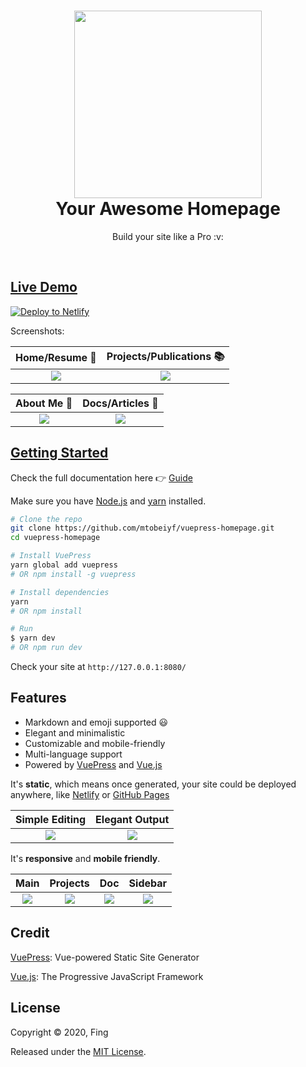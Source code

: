<h1 align="center">
  <a href="https://github.com/mtobeiyf/vuepress-homepage" title="Homepage">
    <img src="https://user-images.githubusercontent.com/5097752/39163721-4c79012c-47ae-11e8-842b-2af72f69cc2c.jpg" width="300px" alt="">
  </a>
  <br />
  Your Awesome Homepage
</h1>

<p align="center">
  Build your site like a Pro :v:
</p>

<p align="center">
  <img src="https://img.shields.io/badge/License-MIT-green.svg" alt="">
  <img src="https://img.shields.io/badge/PR-welcome-brightgreen.svg" alt="">
</p>

<h2>
  <a href="https://vuepress-homepage.netlify.com" target="_blank" title="Demo">
    Live Demo
  </a>
</h2>

[![Deploy to Netlify](https://www.netlify.com/img/deploy/button.svg)](https://app.netlify.com/start/deploy?repository=https://github.com/mtobeiyf/vuepress-homepage)

Screenshots:

| Home/Resume :newspaper: | Projects/Publications :books: |
| :---: | :---: |
| <img src="https://user-images.githubusercontent.com/5097752/71707796-8b275880-2dba-11ea-8db0-03172722c35d.png"/> | <img src="https://user-images.githubusercontent.com/5097752/71707797-8b275880-2dba-11ea-8239-c51f4bac6542.png"/> |

| About Me :raising_hand: | Docs/Articles :closed_book: |
| :---: | :---: |
| <img src="https://user-images.githubusercontent.com/5097752/71707795-8b275880-2dba-11ea-9440-987d542c560c.png"/> | <img src="https://user-images.githubusercontent.com/5097752/71707798-8b275880-2dba-11ea-9777-d9d64ac4ad45.png"/> |

<h2>
  <a href="https://vuepress-homepage.netlify.com/guide/" target="_blank" title="Getting Started">
    Getting Started
  </a>
</h2>

Check the full documentation here :point_right: [Guide](https://vuepress-homepage.netlify.com/guide/)

Make sure you have [Node.js](https://nodejs.org) and [yarn](https://yarnpkg.com) installed.

```bash
# Clone the repo
git clone https://github.com/mtobeiyf/vuepress-homepage.git
cd vuepress-homepage

# Install VuePress
yarn global add vuepress
# OR npm install -g vuepress

# Install dependencies
yarn
# OR npm install

# Run
$ yarn dev
# OR npm run dev
```

Check your site at `http://127.0.0.1:8080/`

## Features

- Markdown and emoji supported :smiley:
- Elegant and minimalistic
- Customizable and mobile-friendly
- Multi-language support
- Powered by [VuePress](https://vuepress.vuejs.org/) and [Vue.js](https://vuejs.org/)

It's **static**, which means once generated, your site could be deployed anywhere, like [Netlify](https://www.netlify.com/) or [GitHub Pages]()

| Simple Editing | Elegant Output |
| :---: | :---: |
| <img src="https://user-images.githubusercontent.com/5097752/39165083-42470364-47b5-11e8-8e1b-e225e6cf4161.png"/> | <img src="https://user-images.githubusercontent.com/5097752/39165092-4af03422-47b5-11e8-986e-02bee0fe6979.jpg"/> |

It's **responsive** and **mobile friendly**.

| Main | Projects | Doc | Sidebar |
| :---: | :---: | :---: | :---: |
| <img src="https://user-images.githubusercontent.com/5097752/39163461-30a0e754-47ad-11e8-84ff-0c6716d6e937.jpg"/> | <img src="https://user-images.githubusercontent.com/5097752/39163230-2c917634-47ac-11e8-9c08-a87336c0bb02.jpg"/> | <img src="https://user-images.githubusercontent.com/5097752/39163235-32001436-47ac-11e8-8a80-f5aa1d639b82.png"/> | <img src="https://user-images.githubusercontent.com/5097752/39163238-368bfb5a-47ac-11e8-81b9-78a38af16dfe.jpg"/> |



## Credit

[VuePress](https://vuepress.vuejs.org/): Vue-powered Static Site Generator

[Vue.js](https://vuejs.org/): The Progressive JavaScript Framework

## License

Copyright © 2020, Fing

Released under the [MIT License](https://opensource.org/licenses/MIT).
